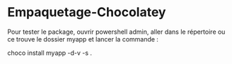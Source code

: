# Empaquetage-Chocolatey

Pour tester le package, ouvrir powershell admin, aller dans le répertoire ou ce trouve le dossier myapp et lancer la commande :

choco install myapp -d-v -s .
